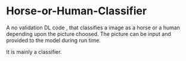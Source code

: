 # Horse-or-Human-Classifier
A no validation DL code , that classifies a image as a horse or a human depending upon the picture choosed.
The picture can be input and provided to the model during run time.

It is mainly a classifier.

